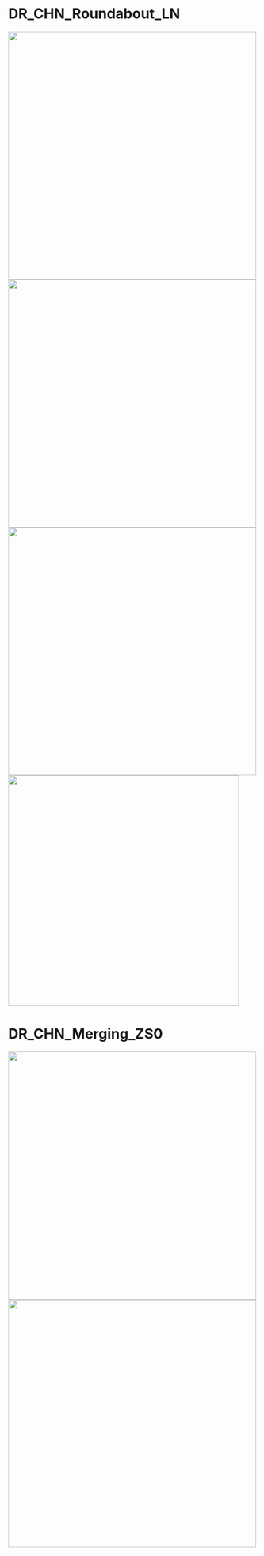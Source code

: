 DR_CHN_Roundabout_LN
=
<img src="https://github.com/tianshapojun/Saimo/assets/10208337/44068d05-69cf-4c53-ae52-c140681782c5" width="500px">
<img src="https://github.com/tianshapojun/Saimo/assets/10208337/1d4f371f-8e48-493b-a644-9d2603ea07ca" width="500px">

<img src="https://github.com/tianshapojun/Saimo/assets/10208337/a39ff8f7-d8b4-4cf4-aab2-26d921670591" width="500px">
<img src="https://github.com/tianshapojun/Saimo/assets/10208337/03af710b-46f5-4464-bd17-81e083bff675" width="465px">

DR_CHN_Merging_ZS0
=
<img src="https://github.com/tianshapojun/Saimo/assets/10208337/f1163cc1-e1f3-40b0-ba06-e13fcacb8e0e" width="500px">
<img src="https://github.com/tianshapojun/Saimo/assets/10208337/6d6c781e-d526-4732-8e69-d1182151736f" width="500px">



